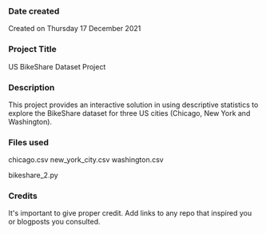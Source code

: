 ### Date created
Created on Thursday 17 December 2021

### Project Title
US BikeShare Dataset Project

### Description
This project provides an interactive solution in using descriptive statistics to explore the BikeShare dataset for three US cities (Chicago, New York and Washington).

### Files used
chicago.csv
new_york_city.csv
washington.csv

bikeshare_2.py

### Credits
It's important to give proper credit. Add links to any repo that inspired you or blogposts you consulted.

